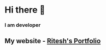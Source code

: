 <h1>Hi there 👋</h1>
<h3>I am developer</h3>
<h2>My website - <a href="https://riteshkoranga-portfolio.vercel.app/projects">Ritesh's Portfolio</a></h2>

